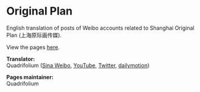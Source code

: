 # Original Plan

English translation of posts of Weibo accounts related to Shanghai Original Plan (上海原际画传媒).

View the pages [here](https://quadrifolium.github.io/originalplan/).

**Translator:**  
Quadrifolium ([Sina Weibo](http://weibo.com/u/5182556773/), [YouTube](https://www.youtube.com/channel/UC6QSLMB7h4SoyV0e9m6uUwg), [Twitter](https://twitter.com/QuadrifoliumW), [dailymotion](http://www.dailymotion.com/QuadrifoliumW))

**Pages maintainer:**  
Quadrifolium
